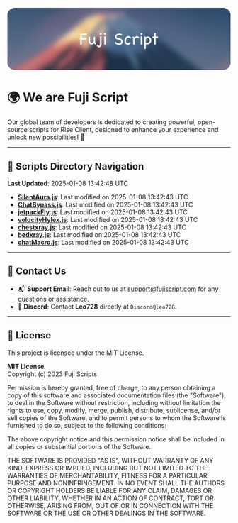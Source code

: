 ![Banner](.github/b.webp)

# 🌍 **We are Fuji Script**

Our global team of developers is dedicated to creating powerful, open-source scripts for Rise Client, designed to enhance your experience and unlock new possibilities! 🌟

---
<!-- SCRIPTS_NAVIGATION_START -->
## 📂 **Scripts Directory Navigation**

**Last Updated**: 2025-01-08 13:42:48 UTC

- **[SilentAura.js](scripts/SilentAura.js)**: Last modified on 2025-01-08 13:42:43 UTC
- **[ChatBypass.js](scripts/ChatBypass.js)**: Last modified on 2025-01-08 13:42:43 UTC
- **[jetpackFly.js](scripts/jetpackFly.js)**: Last modified on 2025-01-08 13:42:43 UTC
- **[velocityHylex.js](scripts/velocityHylex.js)**: Last modified on 2025-01-08 13:42:43 UTC
- **[chestxray.js](scripts/chestxray.js)**: Last modified on 2025-01-08 13:42:43 UTC
- **[bedxray.js](scripts/bedxray.js)**: Last modified on 2025-01-08 13:42:43 UTC
- **[chatMacro.js](scripts/chatMacro.js)**: Last modified on 2025-01-08 13:42:43 UTC

<!-- SCRIPTS_NAVIGATION_END -->

---

## 💬 **Contact Us**  
- 📬 **Support Email**: Reach out to us at [support@fujiscript.com](mailto:support@fujiscript.com) for any questions or assistance.  
- 💬 **Discord**: Contact **Leo728** directly at `Discord@leo728`.

---

## 📜 **License**

This project is licensed under the MIT License.  

**MIT License**  
Copyright (c) 2023 Fuji Scripts  

Permission is hereby granted, free of charge, to any person obtaining a copy of this software and associated documentation files (the "Software"), to deal in the Software without restriction, including without limitation the rights to use, copy, modify, merge, publish, distribute, sublicense, and/or sell copies of the Software, and to permit persons to whom the Software is furnished to do so, subject to the following conditions:  

The above copyright notice and this permission notice shall be included in all copies or substantial portions of the Software.  

THE SOFTWARE IS PROVIDED "AS IS", WITHOUT WARRANTY OF ANY KIND, EXPRESS OR IMPLIED, INCLUDING BUT NOT LIMITED TO THE WARRANTIES OF MERCHANTABILITY, FITNESS FOR A PARTICULAR PURPOSE AND NONINFRINGEMENT. IN NO EVENT SHALL THE AUTHORS OR COPYRIGHT HOLDERS BE LIABLE FOR ANY CLAIM, DAMAGES OR OTHER LIABILITY, WHETHER IN AN ACTION OF CONTRACT, TORT OR OTHERWISE, ARISING FROM, OUT OF OR IN CONNECTION WITH THE SOFTWARE OR THE USE OR OTHER DEALINGS IN THE SOFTWARE.  
